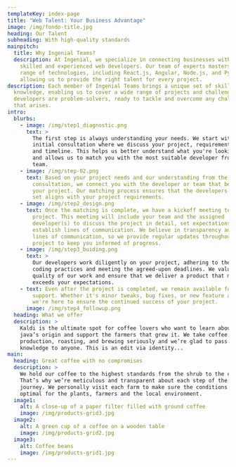 ```yaml
---
templateKey: index-page
title: "Web Talent: Your Business Advantage"
image: /img/fondo-title.jpg
heading: Our Talent
subheading: With high-quality standards
mainpitch:
  title: Why Ingenial Teams?
  description: At Ingenial, we specialize in connecting businesses with highly
    skilled and experienced web developers. Our team of experts masters a wide
    range of technologies, including React.js, Angular, Node.js, and Python,
    allowing us to provide the right talent for every project.
description: Each member of Ingenial Teams brings a unique set of skills and
  knowledge, enabling us to cover a wide range of projects and challenges. Our
  developers are problem-solvers, ready to tackle and overcome any challenge
  that arises.
intro:
  blurbs:
    - image: /img/step1_diagnostic.png
      text: >
        The first step is always understanding your needs. We start with an
        initial consultation where we discuss your project, requirements, goals,
        and timeline. This helps us better understand what you're looking for
        and allows us to match you with the most suitable developer from our
        team.
    - image: /img/step-02.png
      text: Based on your project needs and our understanding from the initial
        consultation, we connect you with the developer or team that best fits
        your project. Our matching process ensures that the developers’ skill
        set aligns with your project requirements.
    - image: /img/step2_design.png
      text: Once the matching is complete, we have a kickoff meeting to start the
        project. This meeting will include your team and the assigned
        developer(s) to discuss the project in detail, set expectations, and
        establish lines of communication. We believe in transparency and open
        lines of communication, so we provide regular updates throughout the
        project to keep you informed of progress.
    - image: /img/step3_buiding.png
      text: >
        Our developers work diligently on your project, adhering to the best
        coding practices and meeting the agreed-upon deadlines. We value the
        quality of our work and ensure that we deliver a product that meets or
        exceeds your expectations.
    - text: Even after the project is completed, we remain available for any necessary
        support. Whether it's minor tweaks, bug fixes, or new feature additions,
        we're here to ensure the continued success of your project.
      image: /img/step4_followup.png
  heading: What we offer
  description: >
    Kaldi is the ultimate spot for coffee lovers who want to learn about their
    java’s origin and support the farmers that grew it. We take coffee
    production, roasting, and brewing seriously and we’re glad to pass that
    knowledge to anyone. This is an edit via identity...
main:
  heading: Great coffee with no compromises
  description: >
    We hold our coffee to the highest standards from the shrub to the cup.
    That’s why we’re meticulous and transparent about each step of the coffee’s
    journey. We personally visit each farm to make sure the conditions are
    optimal for the plants, farmers and the local environment.
  image1:
    alt: A close-up of a paper filter filled with ground coffee
    image: /img/products-grid3.jpg
  image2:
    alt: A green cup of a coffee on a wooden table
    image: /img/products-grid2.jpg
  image3:
    alt: Coffee beans
    image: /img/products-grid1.jpg
---
```

